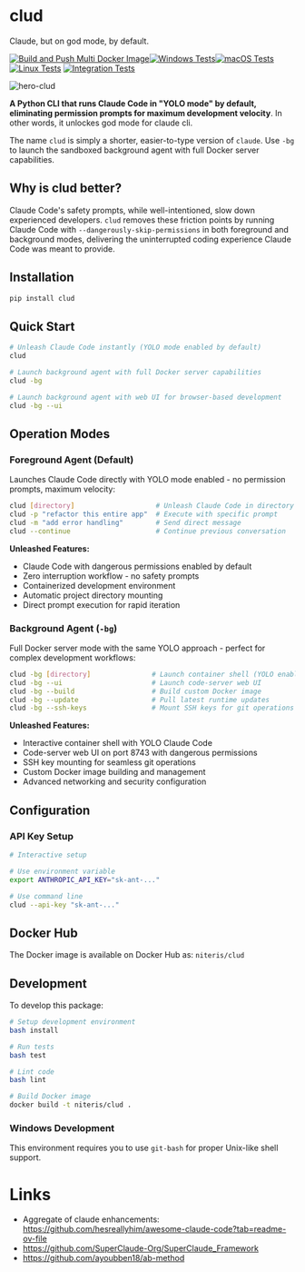 # clud

Claude, but on god mode, by default.

[![Build and Push Multi Docker Image](https://github.com/zackees/clud/actions/workflows/build_multi_docker_image.yml/badge.svg)](https://github.com/zackees/clud/actions/workflows/build_multi_docker_image.yml)[![Windows Tests](https://github.com/zackees/clud/actions/workflows/windows-test.yml/badge.svg)](https://github.com/zackees/clud/actions/workflows/windows-test.yml)[![macOS Tests](https://github.com/zackees/clud/actions/workflows/macos-test.yml/badge.svg)](https://github.com/zackees/clud/actions/workflows/macos-test.yml)[![Linux Tests](https://github.com/zackees/clud/actions/workflows/linux-test.yml/badge.svg)](https://github.com/zackees/clud/actions/workflows/linux-test.yml)
[![Integration Tests](https://github.com/zackees/clud/actions/workflows/integration-tests.yml/badge.svg)](https://github.com/zackees/clud/actions/workflows/integration-tests.yml)

![hero-clud](https://github.com/user-attachments/assets/4009dfee-e703-446d-b073-80d826708a10)

**A Python CLI that runs Claude Code in "YOLO mode" by default, eliminating permission prompts for maximum development velocity**. In other words, it unlockes god mode for claude cli.

The name `clud` is simply a shorter, easier-to-type version of `claude`. Use `-bg` to launch the sandboxed background agent with full Docker server capabilities.

## Why is clud better?

Claude Code's safety prompts, while well-intentioned, slow down experienced developers. `clud` removes these friction points by running Claude Code with `--dangerously-skip-permissions` in both foreground and background modes, delivering the uninterrupted coding experience Claude Code was meant to provide.

## Installation

```bash
pip install clud
```

## Quick Start

```bash
# Unleash Claude Code instantly (YOLO mode enabled by default)
clud

# Launch background agent with full Docker server capabilities
clud -bg

# Launch background agent with web UI for browser-based development
clud -bg --ui
```

## Operation Modes

### Foreground Agent (Default)

Launches Claude Code directly with YOLO mode enabled - no permission prompts, maximum velocity:

```bash
clud [directory]                    # Unleash Claude Code in directory
clud -p "refactor this entire app"  # Execute with specific prompt
clud -m "add error handling"        # Send direct message
clud --continue                     # Continue previous conversation
```

**Unleashed Features:**
- Claude Code with dangerous permissions enabled by default
- Zero interruption workflow - no safety prompts
- Containerized development environment
- Automatic project directory mounting
- Direct prompt execution for rapid iteration

### Background Agent (`-bg`)

Full Docker server mode with the same YOLO approach - perfect for complex development workflows:

```bash
clud -bg [directory]               # Launch container shell (YOLO enabled)
clud -bg --ui                      # Launch code-server web UI
clud -bg --build                   # Build custom Docker image
clud -bg --update                  # Pull latest runtime updates
clud -bg --ssh-keys                # Mount SSH keys for git operations
```

**Unleashed Features:**
- Interactive container shell with YOLO Claude Code
- Code-server web UI on port 8743 with dangerous permissions
- SSH key mounting for seamless git operations
- Custom Docker image building and management
- Advanced networking and security configuration

## Configuration

### API Key Setup

```bash
# Interactive setup

# Use environment variable
export ANTHROPIC_API_KEY="sk-ant-..."

# Use command line
clud --api-key "sk-ant-..."
```

## Docker Hub

The Docker image is available on Docker Hub as: `niteris/clud`

## Development

To develop this package:

```bash
# Setup development environment
bash install

# Run tests
bash test

# Lint code
bash lint

# Build Docker image
docker build -t niteris/clud .
```

### Windows Development

This environment requires you to use `git-bash` for proper Unix-like shell support.


# Links
  * Aggregate of claude enhancements: https://github.com/hesreallyhim/awesome-claude-code?tab=readme-ov-file
  * https://github.com/SuperClaude-Org/SuperClaude_Framework
  * https://github.com/ayoubben18/ab-method
